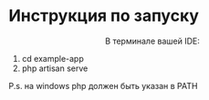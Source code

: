 # Инструкция по запуску
<p align="center">
В терминале вашей IDE:

1) cd example-app
2) php artisan serve

P.s. на windows php должен быть указан в PATH
</p>
